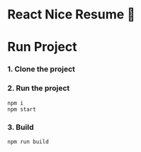 # React Nice Resume :page_with_curl:

# Run Project
### 1. Clone the project

### 2. Run the project
```shell
npm i
npm start
```

### 3. Build
```shell
npm run build
```
